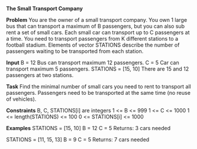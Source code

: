 **The Small Transport Company**

**Problem**
You are the owner of a small transport company.
You own 1 large bus that can transport a maximum of B passengers, but you can also
sub rent a set of small cars. Each small car can transport up to C passengers at a time.
You need to transport passengers from K different stations to a football stadium.
Elements of vector STATIONS describe the number of passengers waiting to be transported
from each station.

**Input**
B = 12         Bus can transport maximum 12 passengers.
C = 5          Car can transport maximum 5 passengers.
STATIONS = [15, 10]  There are 15 and 12 passengers at two stations.

**Task**
Find the minimal number of small cars you need to rent to transport all
passengers. Passengers need to be transported at the same time (no reuse of
vehicles).

**Constraints**
B, C, STATIONS[i] are integers
1 <= B <= 999
1 <= C <= 1000
1 <= length(STATIONS) <= 100
0 <= STATIONS[i] <= 1000

**Examples**
STATIONS = [15, 10]
B = 12
C = 5
Returns: 3 cars needed

STATIONS = [11, 15, 13]
B = 9
C = 5
Returns: 7 cars needed

